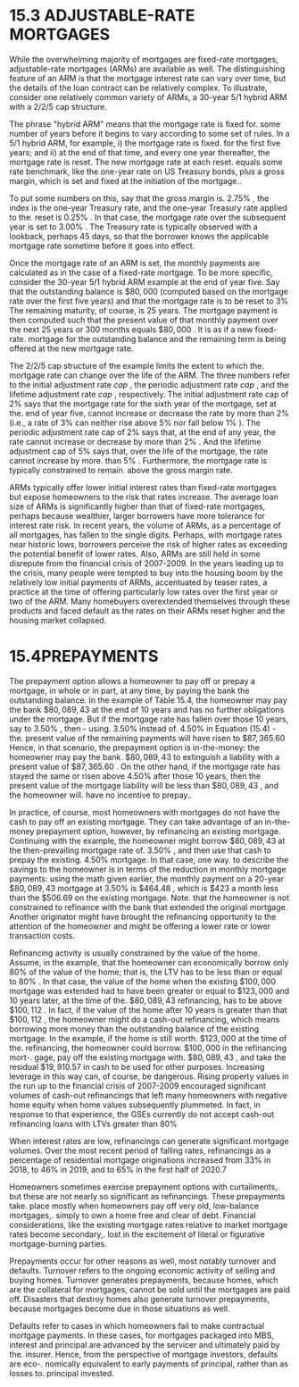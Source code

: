 # 15.3 ADJUSTABLE-RATE MORTGAGES  

While the overwhelming majority of mortgages are fixed-rate mortgages, adjustable-rate mortgages (ARMs) are available as well. The distinguishing feature of an ARM is that the mortgage interest rate can vary over time, but the details of the loan contract can be relatively complex. To illustrate, consider one relatively common variety of ARMs, a 30-year 5/1 hybrid ARM with a 2/2/5 cap structure.  

The phrase "hybrid ARM" means that the mortgage rate is fixed for. some number of years before it begins to vary according to some set of rules. In a 5/1 hybrid ARM, for example, i) the mortgage rate is fixed. for the first five years; and ii) at the end of that time, and every one year thereafter, the mortgage rate is reset. The new mortgage rate at each reset. equals some rate benchmark, like the one-year rate on US Treasury bonds, plus a gross margin, which is set and fixed at the initiation of the mortgage..  

To put some numbers on this, say that the gross margin is. $2.75\%$ , the index is the one-year Treasury rate, and the one-year Treasury rate applied to the. reset is $0.25\%$ . In that case, the mortgage rate over the subsequent year is set to $3.00\%$ . The Treasury rate is typically observed with a lookback, perhaps 45 days, so that the borrower knows the applicable mortgage rate sometime before it goes into effect.  

Once the mortgage rate of an ARM is set, the monthly payments are calculated as in the case of a fixed-rate mortgage. To be more specific, consider the 30-year $5/1$ hybrid ARM example at the end of year five. Say that the outstanding balance is $\$80,000$ (computed based on the mortgage rate over the first five years) and that the mortgage rate is to be reset to $3\%$ The remaining maturity, of course, is 25 years. The mortgage payment is then computed such that the present value of that monthly payment over the next 25 years or 300 months equals $\$80,000$ . It is as if a new fixed-rate. mortgage for the outstanding balance and the remaining term is being offered at the new mortgage rate.  

The $2/2/5$ cap structure of the example limits the extent to which the. mortgage rate can change over the life of the ARM. The three numbers refer to the initial adjustment rate $c a p$ , the periodic adjustment rate $c a p$ , and the lifetime adjustment rate $c a p$ , respectively. The initial adjustment rate cap of $2\%$ says that the mortgage rate for the sixth year of the mortgage, set at the. end of year five, cannot increase or decrease the rate by more than $2\%$ (i.e., a rate of $3\%$ can neither rise above $5\%$ nor fall below $1\%$ ). The periodic adjustment rate cap of $2\%$ says that, at the end of any year, the rate cannot increase or decrease by more than $2\%$ . And the lifetime adjustment cap of $5\%$ says that, over the life of the mortgage, the rate cannot increase by more. than $5\%$ . Furthermore, the mortgage rate is typically constrained to remain. above the gross margin rate.  

ARMs typically offer lower initial interest rates than fixed-rate mortgages but expose homeowners to the risk that rates increase. The average loan size of ARMs is significantly higher than that of fixed-rate mortgages, perhaps because wealthier, larger borrowers have more tolerance for interest rate risk. In recent years, the volume of ARMs, as a percentage of all mortgages, has fallen to the single digits. Perhaps, with mortgage rates near historic lows, borrowers perceive the risk of higher rates as exceeding the potential benefit of lower rates. Also, ARMs are still held in some disrepute from the financial crisis of 2007-2009. In the years leading up to the crisis, many people were tempted to buy into the housing boom by the relatively low initial payments of ARMs, accentuated by teaser rates, a practice at the time of offering particularly low rates over the first year or two of the ARM. Many homebuyers overextended themselves through these products and faced default as the rates on their ARMs reset higher and the housing market collapsed.  

# 15.4PREPAYMENTS  

The prepayment option allows a homeowner to pay off or prepay a mortgage, in whole or in part, at any time, by paying the bank the outstanding balance. In the example of Table 15.4, the homeowner may pay the bank $\$80,089,43$ at the end of 10 years and has no further obligations under the mortgage. But if the mortgage rate has fallen over those 10 years, say to $3.50\%$ , then - using. $3.50\%$ instead of. $4.50\%$ in Equation (15.4) - the. present value of the remaining payments will have risen to $\$87,365.60$ Hence, in that scenario, the prepayment option is in-the-money: the homeowner may pay the bank. $\$80,089,43$ to extinguish a liability with a present value of $\$87,365.60$ . On the other hand, if the mortgage rate has stayed the same or risen above $4.50\%$ after those 10 years, then the present value of the mortgage liability will be less than $\$80,089,43$ , and the homeowner will. have no incentive to prepay..  

In practice, of course, most homeowners with mortgages do not have the cash to pay off an existing mortgage. They can take advantage of an in-the-money prepayment option, however, by refinancing an existing mortgage. Continuing with the example, the homeowner might borrow $\$80,089,43$ at the then-prevailing mortgage rate of. $3.50\%$ , and then use that cash to prepay the existing. $4.50\%$ mortgage. In that case, one way. to describe the savings to the homeowner is in terms of the reduction in monthly mortgage payments: using the math given earlier, the monthly payment on a 20-year $\$80,089,43$ mortgage at $3.50\%$ is $\$464.48$ , which is $\$423$ a month less than the $\$506.69$ on the existing mortgage. Note. that the homeowner is not constrained to refinance with the bank that extended the original mortgage. Another originator might have brought the refinancing opportunity to the attention of the homeowner and might be offering a lower rate or lower transaction costs.  

Refinancing activity is usually constrained by the value of the home. Assume, in the example, that the homeowner can economically borrow only $80\%$ of the value of the home; that is, the LTV has to be less than or equal to $80\%$ . In that case, the value of the home when the existing $\$100,000$ mortgage was extended had to have been greater or equal to $\$123,000$ and 10 years later, at the time of the. $\$80,089,43$ refinancing, has to be above $\$100,112$ . In fact, if the value of the home after 10 years is greater than that $\$100,112$ , the homeowner might do a cash-out refinancing, which means borrowing more money than the outstanding balance of the existing mortgage. In the example, if the home is still worth. $\$123,000$ at the time of the. refinancing, the homeowner could borrow. $\$100,000$ in the refinancing mort-. gage, pay off the existing mortgage with. $\$80,089,43$ , and take the residual $\$19,910.57$ in cash to be used for other purposes. Increasing leverage in this way can, of course, be dangerous. Rising property values in the run up to the financial crisis of 2007-2009 encouraged significant volumes of cash-out refinancings that left many homeowners with negative home equity when home values subsequently plummeted. In fact, in response to that experience, the GSEs currently do not accept cash-out refinancing loans with LTVs greater than $80\%$  

When interest rates are low, refinancings can generate significant mortgage volumes. Over the most recent period of falling rates, refinancings as a percentage of residential mortgage originations increased from $33\%$ in 2018, to $46\%$ in 2019, and to $65\%$ in the first half of 2020.7  

Homeowners sometimes exercise prepayment options with curtailments,. but these are not nearly so significant as refinancings. These prepayments take. place mostly when homeowners pay off very old, low-balance mortgages,. simply to own a home free and clear of debt. Financial considerations, like the existing mortgage rates relative to market mortgage rates become secondary,. lost in the excitement of literal or figurative mortgage-burning parties.  

Prepayments occur for other reasons as well, most notably turnover and defaults. Turnover refers to the ongoing economic activity of selling and buying homes. Turnover generates prepayments, because homes, which are the collateral for mortgages, cannot be sold until the mortgages are paid off. Disasters that destroy homes also generate turnover prepayments, because mortgages become due in those situations as well.  

Defaults refer to cases in which homeowners fail to make contractual mortgage payments. In these cases, for mortgages packaged into MBS, interest and principal are advanced by the servicer and ultimately paid by the. insurer. Hence, from the perspective of mortgage investors, defaults are eco-. nomically equivalent to early payments of principal, rather than as losses to. principal invested.  
